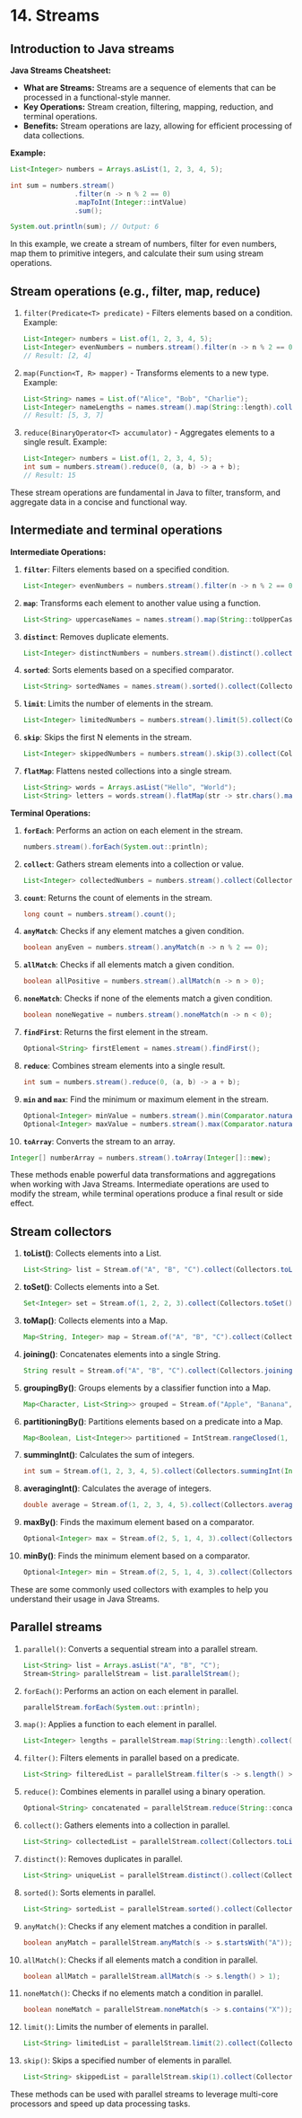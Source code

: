 # 14. Streams

## Introduction to Java streams

**Java Streams Cheatsheet:**

- **What are Streams:** Streams are a sequence of elements that can be processed in a functional-style manner.
- **Key Operations:** Stream creation, filtering, mapping, reduction, and terminal operations.
- **Benefits:** Stream operations are lazy, allowing for efficient processing of data collections.

**Example:**

```java
List<Integer> numbers = Arrays.asList(1, 2, 3, 4, 5);

int sum = numbers.stream()
                .filter(n -> n % 2 == 0)
                .mapToInt(Integer::intValue)
                .sum();

System.out.println(sum); // Output: 6
```

In this example, we create a stream of numbers, filter for even numbers, map them to primitive integers, and calculate their sum using stream operations.

## Stream operations (e.g., filter, map, reduce)

1. `filter(Predicate<T> predicate)` - Filters elements based on a condition.
   Example:
   ```java
   List<Integer> numbers = List.of(1, 2, 3, 4, 5);
   List<Integer> evenNumbers = numbers.stream().filter(n -> n % 2 == 0).collect(Collectors.toList());
   // Result: [2, 4]
   ```

2. `map(Function<T, R> mapper)` - Transforms elements to a new type.
   Example:
   ```java
   List<String> names = List.of("Alice", "Bob", "Charlie");
   List<Integer> nameLengths = names.stream().map(String::length).collect(Collectors.toList());
   // Result: [5, 3, 7]
   ```

3. `reduce(BinaryOperator<T> accumulator)` - Aggregates elements to a single result.
   Example:
   ```java
   List<Integer> numbers = List.of(1, 2, 3, 4, 5);
   int sum = numbers.stream().reduce(0, (a, b) -> a + b);
   // Result: 15
   ```

These stream operations are fundamental in Java to filter, transform, and aggregate data in a concise and functional way.

## Intermediate and terminal operations


**Intermediate Operations:**

1. **`filter`**: Filters elements based on a specified condition.
   ```java
   List<Integer> evenNumbers = numbers.stream().filter(n -> n % 2 == 0).collect(Collectors.toList());
   ```

2. **`map`**: Transforms each element to another value using a function.
   ```java
   List<String> uppercaseNames = names.stream().map(String::toUpperCase).collect(Collectors.toList());
   ```

3. **`distinct`**: Removes duplicate elements.
   ```java
   List<Integer> distinctNumbers = numbers.stream().distinct().collect(Collectors.toList());
   ```

4. **`sorted`**: Sorts elements based on a specified comparator.
   ```java
   List<String> sortedNames = names.stream().sorted().collect(Collectors.toList());
   ```

5. **`limit`**: Limits the number of elements in the stream.
   ```java
   List<Integer> limitedNumbers = numbers.stream().limit(5).collect(Collectors.toList());
   ```

6. **`skip`**: Skips the first N elements in the stream.
   ```java
   List<Integer> skippedNumbers = numbers.stream().skip(3).collect(Collectors.toList());
   ```

7. **`flatMap`**: Flattens nested collections into a single stream.
   ```java
   List<String> words = Arrays.asList("Hello", "World");
   List<String> letters = words.stream().flatMap(str -> str.chars().mapToObj(c -> String.valueOf((char)c))).collect(Collectors.toList());
   ```

**Terminal Operations:**

1. **`forEach`**: Performs an action on each element in the stream.
   ```java
   numbers.stream().forEach(System.out::println);
   ```

2. **`collect`**: Gathers stream elements into a collection or value.
   ```java
   List<Integer> collectedNumbers = numbers.stream().collect(Collectors.toList());
   ```

3. **`count`**: Returns the count of elements in the stream.
   ```java
   long count = numbers.stream().count();
   ```

4. **`anyMatch`**: Checks if any element matches a given condition.
   ```java
   boolean anyEven = numbers.stream().anyMatch(n -> n % 2 == 0);
   ```

5. **`allMatch`**: Checks if all elements match a given condition.
   ```java
   boolean allPositive = numbers.stream().allMatch(n -> n > 0);
   ```

6. **`noneMatch`**: Checks if none of the elements match a given condition.
   ```java
   boolean noneNegative = numbers.stream().noneMatch(n -> n < 0);
   ```

7. **`findFirst`**: Returns the first element in the stream.
   ```java
   Optional<String> firstElement = names.stream().findFirst();
   ```

8. **`reduce`**: Combines stream elements into a single result.
   ```java
   int sum = numbers.stream().reduce(0, (a, b) -> a + b);
   ```

9. **`min` and `max`**: Find the minimum or maximum element in the stream.
   ```java
   Optional<Integer> minValue = numbers.stream().min(Comparator.naturalOrder());
   Optional<Integer> maxValue = numbers.stream().max(Comparator.naturalOrder());
   ```

10. **`toArray`**: Converts the stream to an array.
   ```java
   Integer[] numberArray = numbers.stream().toArray(Integer[]::new);
   ```

These methods enable powerful data transformations and aggregations when working with Java Streams. Intermediate operations are used to modify the stream, while terminal operations produce a final result or side effect.

## Stream collectors


1. **toList()**: Collects elements into a List.
   ```java
   List<String> list = Stream.of("A", "B", "C").collect(Collectors.toList());
   ```

2. **toSet()**: Collects elements into a Set.
   ```java
   Set<Integer> set = Stream.of(1, 2, 2, 3).collect(Collectors.toSet());
   ```

3. **toMap()**: Collects elements into a Map.
   ```java
   Map<String, Integer> map = Stream.of("A", "B", "C").collect(Collectors.toMap(Function.identity(), String::length));
   ```

4. **joining()**: Concatenates elements into a single String.
   ```java
   String result = Stream.of("A", "B", "C").collect(Collectors.joining(", "));
   ```

5. **groupingBy()**: Groups elements by a classifier function into a Map.
   ```java
   Map<Character, List<String>> grouped = Stream.of("Apple", "Banana", "Cherry").collect(Collectors.groupingBy(s -> s.charAt(0)));
   ```

6. **partitioningBy()**: Partitions elements based on a predicate into a Map.
   ```java
   Map<Boolean, List<Integer>> partitioned = IntStream.rangeClosed(1, 5).boxed().collect(Collectors.partitioningBy(n -> n % 2 == 0));
   ```

7. **summingInt()**: Calculates the sum of integers.
   ```java
   int sum = Stream.of(1, 2, 3, 4, 5).collect(Collectors.summingInt(Integer::intValue));
   ```

8. **averagingInt()**: Calculates the average of integers.
   ```java
   double average = Stream.of(1, 2, 3, 4, 5).collect(Collectors.averagingInt(Integer::intValue));
   ```

9. **maxBy()**: Finds the maximum element based on a comparator.
   ```java
   Optional<Integer> max = Stream.of(2, 5, 1, 4, 3).collect(Collectors.maxBy(Integer::compareTo));
   ```

10. **minBy()**: Finds the minimum element based on a comparator.
    ```java
    Optional<Integer> min = Stream.of(2, 5, 1, 4, 3).collect(Collectors.minBy(Integer::compareTo));
    ```

These are some commonly used collectors with examples to help you understand their usage in Java Streams.

## Parallel streams


1. `parallel()`: Converts a sequential stream into a parallel stream.
   ```java
   List<String> list = Arrays.asList("A", "B", "C");
   Stream<String> parallelStream = list.parallelStream();
   ```

2. `forEach()`: Performs an action on each element in parallel.
   ```java
   parallelStream.forEach(System.out::println);
   ```

3. `map()`: Applies a function to each element in parallel.
   ```java
   List<Integer> lengths = parallelStream.map(String::length).collect(Collectors.toList());
   ```

4. `filter()`: Filters elements in parallel based on a predicate.
   ```java
   List<String> filteredList = parallelStream.filter(s -> s.length() > 1).collect(Collectors.toList());
   ```

5. `reduce()`: Combines elements in parallel using a binary operation.
   ```java
   Optional<String> concatenated = parallelStream.reduce(String::concat);
   ```

6. `collect()`: Gathers elements into a collection in parallel.
   ```java
   List<String> collectedList = parallelStream.collect(Collectors.toList());
   ```

7. `distinct()`: Removes duplicates in parallel.
   ```java
   List<String> uniqueList = parallelStream.distinct().collect(Collectors.toList());
   ```

8. `sorted()`: Sorts elements in parallel.
   ```java
   List<String> sortedList = parallelStream.sorted().collect(Collectors.toList());
   ```

9. `anyMatch()`: Checks if any element matches a condition in parallel.
   ```java
   boolean anyMatch = parallelStream.anyMatch(s -> s.startsWith("A"));
   ```

10. `allMatch()`: Checks if all elements match a condition in parallel.
    ```java
    boolean allMatch = parallelStream.allMatch(s -> s.length() > 1);
    ```

11. `noneMatch()`: Checks if no elements match a condition in parallel.
    ```java
    boolean noneMatch = parallelStream.noneMatch(s -> s.contains("X"));
    ```

12. `limit()`: Limits the number of elements in parallel.
    ```java
    List<String> limitedList = parallelStream.limit(2).collect(Collectors.toList());
    ```

13. `skip()`: Skips a specified number of elements in parallel.
    ```java
    List<String> skippedList = parallelStream.skip(1).collect(Collectors.toList());
    ```

These methods can be used with parallel streams to leverage multi-core processors and speed up data processing tasks.